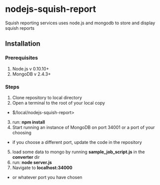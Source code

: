 nodejs-squish-report
====================

Squish reporting services uses node.js and mongodb to store and display squish reports

## Installation
### Prerequisites
1. Node.js v 0.10.10+
2. MongoDB v 2.4.3+

### Steps
1. Clone repository to local directory
2. Open a terminal to the root of your local copy
  * $/local/nodejs-squish-report>
3. run: __npm install__
4. Start running an instance of MongoDB on port 34001 or a port of your choosing
  * if you choose a different port, update the code in the repository
5. load some data to mongo by running __sample_job_script.js__ in the __converter__ dir
6. run: __node server.js__
7. Navigate to __localhost:34000__
  * or whatever port you have chosen